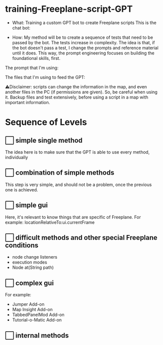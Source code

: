 # training-Freeplane-script-GPT

- What: Training a custom GPT bot to create Freeplane scripts This is the chat bot:

  
- How: My method will be to create a sequence of tests that need to be passed by the bot. The tests increase in complexity. The idea is that, if the bot doesn't pass a test, I change the prompts and reference material until it does. This way, the prompt engineering focuses on building the foundational skills, first.

The prompt that I'm using:

The files that I'm using to feed the GPT:

⚠️Disclaimer: scripts can change the information in the map, and even another files in the PC (if permissions are given). So, be careful when using it. Backup files and test extensively, before using a script in a map with important information.

# Sequence of Levels
## ⬜ simple single method
The idea here is to make sure that the GPT is able to use every method, individually 
## ⬜ combination of simple methods
This step is very simple, and should not be a problem, once the previous one is achieved.
## ⬜ simple gui
Here, it's relevant to know things that are specific of Freeplane. For example: locationRelativeTo:ui.currentFrame
## ⬜ difficult methods and other special Freeplane conditions
- node change listeners
- execution modes
- Node at(String path)

## ⬜ complex gui
For example:
- Jumper Add-on
- Map Insight Add-on
- TabbedPanelMod Add-on
- Tutorial-o-Matic Add-on
## ⬜ internal methods
